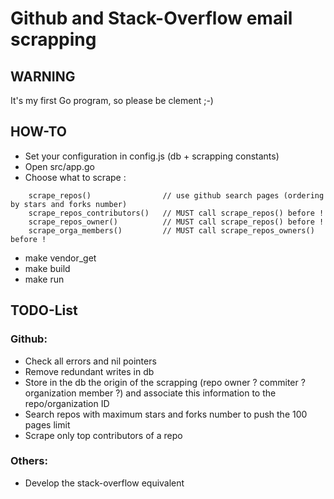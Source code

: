 
Github and Stack-Overflow email scrapping
=========================================

## WARNING

It's my first Go program, so please be clement ;-)

## HOW-TO

- Set your configuration in config.js (db + scrapping constants)
- Open src/app.go
- Choose what to scrape :

```
	scrape_repos()                // use github search pages (ordering by stars and forks number)
	scrape_repos_contributors()   // MUST call scrape_repos() before !
	scrape_repos_owner()          // MUST call scrape_repos() before !
	scrape_orga_members()         // MUST call scrape_repos_owners() before !
```

- make vendor_get
- make build
- make run

## TODO-List

### Github:

- Check all errors and nil pointers
- Remove redundant writes in db
- Store in the db the origin of the scrapping (repo owner ? commiter ? organization member ?) and associate this information to the repo/organization ID
- Search repos with maximum stars and forks number to push the 100 pages limit
- Scrape only top contributors of a repo

### Others:

- Develop the stack-overflow equivalent

